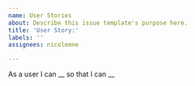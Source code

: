 ```yaml
---
name: User Stories
about: Describe this issue template's purpose here.
title: 'User Story:'
labels: ''
assignees: nicolemne

---
```


As a user I can __ so that I can __
